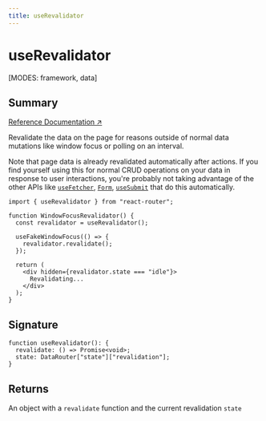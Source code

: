 ```yaml
---
title: useRevalidator
---
```


# useRevalidator

<!--
⚠️ ⚠️ IMPORTANT ⚠️ ⚠️ 

Thank you for helping improve our documentation!

This file is auto-generated from the JSDoc comments in the source
code, so please edit the JSDoc comments in the file below and this
file will be re-generated once those changes are merged.

https://github.com/remix-run/react-router/blob/main/packages/react-router/lib/hooks.tsx
-->

[MODES: framework, data]

## Summary

[Reference Documentation ↗](https://api.reactrouter.com/v7/functions/react_router.useRevalidator.html)

Revalidate the data on the page for reasons outside of normal data mutations
like window focus or polling on an interval.

Note that page data is already revalidated automatically after actions.
If you find yourself using this for normal CRUD operations on your data in
response to user interactions, you're probably not taking advantage of the
other APIs like [`useFetcher`](../hooks/useFetcher), [`Form`](../components/Form), [`useSubmit`](../hooks/useSubmit) that do
this automatically.

```tsx
import { useRevalidator } from "react-router";

function WindowFocusRevalidator() {
  const revalidator = useRevalidator();

  useFakeWindowFocus(() => {
    revalidator.revalidate();
  });

  return (
    <div hidden={revalidator.state === "idle"}>
      Revalidating...
    </div>
  );
}
```

## Signature

```tsx
function useRevalidator(): {
  revalidate: () => Promise<void>;
  state: DataRouter["state"]["revalidation"];
}
```

## Returns

An object with a `revalidate` function and the current revalidation `state`

